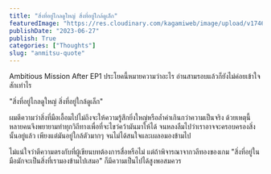```yaml
---
title: "สิ่งที่อยู่ไกลดูใหญ่ สิ่งที่อยู่ใกล้ดูเล็ก"
featuredImage: "https://res.cloudinary.com/kagamiweb/image/upload/v1746283866/blog.coregamehd.com/anmitsu-quote.jpg"
publishDate: "2023-06-27"
publish: True
categories: ["Thoughts"]
slug: "anmitsu-quote"
---
```



Ambitious Mission After EP1 ประโยคนี้หมายความว่าอะไร อ่านสามรอบแล้วก็ยังไม่ค่อยเข้าใจสักเท่าไร

"สิ่งที่อยู่ไกลดูใหญ่ สิ่งที่อยู่ใกล้ดูเล็ก"

ผมตีความว่าสิ่งที่มือเอื้อมไปไม่ถึงจะให้ความรู้สึกยิ่งใหญ่หรือล้ำค่าเกินกว่าความเป็นจริง ด้วยเหตุนี้หลายคนจึงพยายามทำทุกวิถีทางเพื่อที่จะไขว่คว้ามันมาให้ได้ จนหลงลืมไปว่าเราอาจจะครอบครองสิ่งนั้นอยู่แล้ว เพียงแต่มันอยู่ใกล้ตัวมากๆ จนไม่ได้สนใจและเผลอมองข้ามไป

ไม่แน่ใจว่าตีความตรงกับที่ผู้เขียนบทต้องการสื่อหรือไม่ แต่ถ้าพิจารณาจากวลีทองของเกม "สิ่งที่อยู่ในมือมักจะเป็นสิ่งที่เรามองข้ามไปเสมอ" ก็มีความเป็นไปได้สูงพอสมควร
